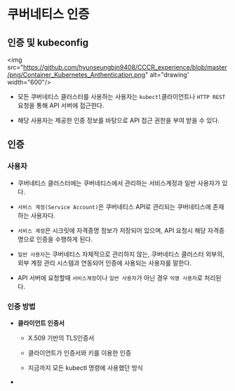 # 쿠버네티스 인증
## 인증 및 kubeconfig

<img src="https://github.com/hyunseungbin9408/CCCR_experience/blob/master/png/Container_Kubernetes_Anthentication.png" alt="drawing' width="600"/>

+ 모든 쿠버네티스 클러스터를 사용하는 사용자는 `kubectl`클라이언트나 `HTTP REST` 요청을 통해 API 서버에 접근한다.

+ 해당 사용자는 제공한 인증 정보를 바탕으로 API 접근 권한을 부여 받을 수 있다.

## 인증
### 사용자

+ 쿠버네티스 클러스터에는 쿠버네티스에서 관리하는 서비스계정과 일반 사용자가 있다.

+ `서비스 계정(Service Account)`은 쿠버네티스 API로 관리되는 쿠버네티스에 존재하는 사용자다.

+ `서비스 계정`은 시크릿에 자격증명 정보가 저장되어 있으며, API 요청시 해당 자격증명으로 인증을 수행하게 된다.

+ `일반 사용자`는 쿠버네티스 자체적으로 관리하지 않는, 쿠버네티스 클러스터 외부의, 외부 계정 관리 시스템과 연동되어 인증에 사용되는 사용자를 말한다.

+ API 서버에 요청할때 `서비스계정`이나 `일반 사용자`가 아닌 경우 `익명 사용자`로 처리된다.

### 인증 방법
+ **클라이언트 인증서**
  + X.509 기반의 TLS인증서
  
  + 클라이언트가 인증서와 키를 이용한 인증
  
  + 지금까지 모든 kubectl 명령에 사용했던 방식

+ 
